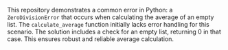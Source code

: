 This repository demonstrates a common error in Python: a `ZeroDivisionError` that occurs when calculating the average of an empty list. The `calculate_average` function initially lacks error handling for this scenario. The solution includes a check for an empty list, returning 0 in that case.  This ensures robust and reliable average calculation.
